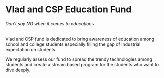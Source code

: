 # Vlad and CSP Education Fund
###### Don't say NO when it comes to education~

Vlad and CSP fund is dedicated to bring awareness of education among school and college students especially filling the gap of Industrial expectation on students.

We regularly assess our fund to spread the trendy technologies among students and create a stream based program for the students who want to dive deeply.


